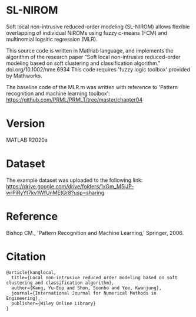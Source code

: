 # SL-NIROM
Soft local non-intrusive reduced-order modeling (SL-NIROM) allows flexible overlapping of individual NIROMs using fuzzy c-means (FCM) and multinomial logsitic regression (MLR).

This source code is written in Mathlab language, and implements the algorithm of the research paper "Soft local non-intrusive reduced-order modeling based on soft clustering and classification algorithm." doi.org/10.1002/nme.6934 This code requires 'fuzzy logic toolbox' provided by Mathworks.

The baseline code of the MLR.m was written with reference to 'Pattern recognition and machine learning toolbox':   
https://github.com/PRML/PRMLT/tree/master/chapter04

# Version
MATLAB R2020a

# Dataset
The example dataset was uploaded to the following link:   
https://drive.google.com/drive/folders/1xGm_M5jJP-wrPiRyYt7kv1WfUnMEtGr8?usp=sharing

# Reference
Bishop CM., 'Pattern Recognition and Machine Learning,' Springer, 2006.

# Citation
```
@article{kanglocal,
  title={Local non-intrusive reduced order modeling based on soft clustering and classification algorithm},
  author={Kang, Yu-Eop and Shon, Soonho and Yee, Kwanjung},
  journal={International Journal for Numerical Methods in Engineering},
  publisher={Wiley Online Library}
}
```

